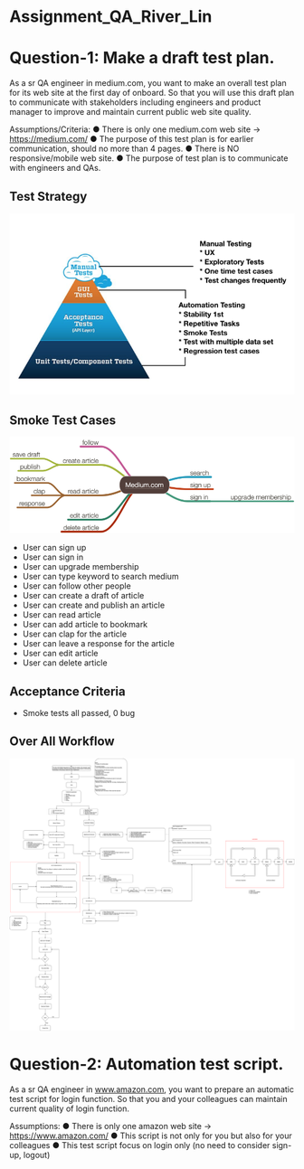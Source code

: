 # Assignment_QA_River_Lin

# Question-1: Make a draft test plan.
As a sr QA engineer in medium.com, you want to make an overall test plan for its web site at the first day of onboard. So that you will use this draft plan to communicate with stakeholders including engineers and product manager to improve and maintain current public web site quality. 

Assumptions/Criteria:
● There is only one medium.com web site -> https://medium.com/
● The purpose of this test plan is for earlier communication, should no more than 4 pages. 
● There is NO responsive/mobile web site.
● The purpose of test plan is to communicate with engineers and QAs.

## Test Strategy
![testPyramid](/doc/testPyramid.png)

## Smoke Test Cases
![medium](/doc/medium.png)
* User can sign up
* User can sign in
* User can upgrade membership
* User can type keyword to search medium
* User can follow other people
* User can create a draft of article
* User can create and publish an article
* User can read article
* User can add article to bookmark
* User can clap for the article
* User can leave a response for the article
* User can edit article
* User can delete article

## Acceptance Criteria
* Smoke tests all passed, 0 bug

## Over All Workflow
![workFlow](/doc/workFlow.png)

# Question-2: Automation test script.
As a sr QA engineer in www.amazon.com, you want to prepare an automatic test script for login function. So that you and your colleagues can maintain current quality of login function. 

Assumptions:
● There is only one amazon web site -> https://www.amazon.com/
● This script is not only for you but also for your colleagues
● This test script focus on login only (no need to consider sign-up, logout)